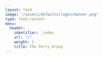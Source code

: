 ```yaml
---
layout: feed
image: "/assets/defaults/logos/banner.png"
type: feed-content
menu:
  header:
    identifier: _index
    url: "/"
    weight: 1
    title: The Perry Group
---
```


